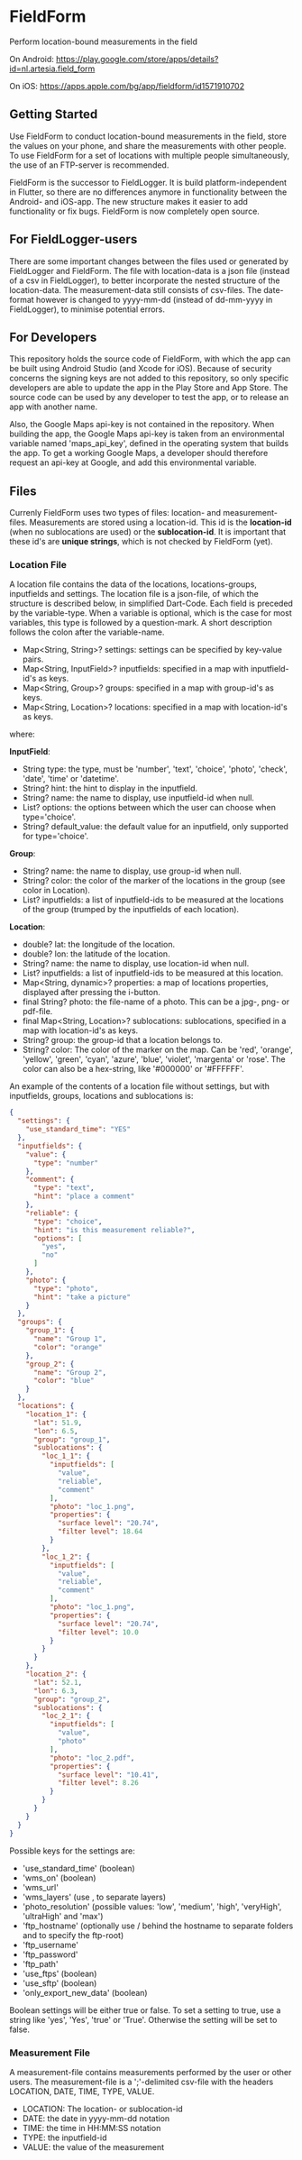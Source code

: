# FieldForm

Perform location-bound measurements in the field

On Android:
https://play.google.com/store/apps/details?id=nl.artesia.field_form

On iOS:
https://apps.apple.com/bg/app/fieldform/id1571910702

## Getting Started

Use FieldForm to conduct location-bound measurements in the field, store the values on your phone, and share the measurements with other people. To use FieldForm for a set of locations with multiple people simultaneously, the use of an FTP-server is recommended.

FieldForm is the successor to FieldLogger. It is build platform-independent in Flutter, so there are no differences anymore in functionality between the Android- and iOS-app. The new structure makes it easier to add functionality or fix bugs. FieldForm is now completely open source.

## For FieldLogger-users
There are some important changes between the files used or generated by FieldLogger and FieldForm. The file with location-data is a json file (instead of a csv in FieldLogger), to better incorporate the nested structure of the location-data. The measurement-data still consists of csv-files. The date-format however is changed to yyyy-mm-dd (instead of dd-mm-yyyy in FieldLogger), to minimise potential errors.

## For Developers
This repository holds the source code of FieldForm, with which the app can be built using Android Studio (and Xcode for iOS). Because of security concerns the signing keys are not added to this repository, so only specific developers are able to update the app in the Play Store and App Store. The source code can be used by any developer to test the app, or to release an app with another name.

Also, the Google Maps api-key is not contained in the repository. When building the app, the Google Maps api-key is taken from an environmental variable named 'maps_api_key', defined in the operating system that builds the app. To get a working Google Maps, a developer should therefore request an api-key at Google, and add this environmental variable.

## Files
Currenly FieldForm uses two types of files: location- and measurement-files. Measurements are stored using a location-id. This id is the **location-id** (when no sublocations are used) or the **sublocation-id**. It is important that these id's are **unique strings**, which is not checked by FieldForm (yet).

### Location File
A location file contains the data of the locations, locations-groups, inputfields and settings. The location file is a json-file, of which the structure is described below, in simplified Dart-Code. Each field is preceded by the variable-type. When a variable is optional, which is the case for most variables, this type is followed by a question-mark. A short description follows the colon after the variable-name.
* Map<String, String>? settings: settings can be specified by key-value pairs.
* Map<String, InputField>? inputfields: specified in a map with inputfield-id's as keys.
* Map<String, Group>? groups: specified in a map with group-id's as keys.
* Map<String, Location>? locations: specified in a map with location-id's as keys.

where:

**InputField**:
* String type: the type, must be 'number', 'text', 'choice', 'photo', 'check', 'date', 'time' or 'datetime'.
* String? hint: the hint to display in the inputfield.
* String? name: the name to display, use inputfield-id when null.
* List<String>? options: the options between which the user can choose when type='choice'.
* String? default_value: the default value for an inputfield, only supported for type='choice'.

**Group**:
* String? name: the name to display, use group-id when null.
* String? color: the color of the marker of the locations in the group (see color in Location).
* List<String>? inputfields: a list of inputfield-ids to be measured at the locations of the group (trumped by the inputfields of each location).

**Location**:
* double? lat: the longitude of the location.
* double? lon: the latitude of the location.
* String? name: the name to display, use location-id when null.
* List<String>? inputfields: a list of inputfield-ids to be measured at this location.
* Map<String, dynamic>? properties: a map of locations properties, displayed after pressing the i-button.
* final String? photo: the file-name of a photo. This can be a jpg-, png- or pdf-file.
* final Map<String, Location>? sublocations: sublocations, specified in a map with location-id's as keys.
* String? group: the group-id that a location belongs to.
* String? color: The color of the marker on the map. Can be 'red', 'orange', 'yellow', 'green', 'cyan', 'azure', 'blue', 'violet', 'margenta' or 'rose'. The color can also be a hex-string, like '#000000' or '#FFFFFF'.

An example of the contents of a location file without settings, but with inputfields, groups, locations and sublocations is:
```json
{
  "settings": {
    "use_standard_time": "YES"
  },
  "inputfields": {
    "value": {
      "type": "number"
    },
    "comment": {
      "type": "text",
      "hint": "place a comment"
    },
    "reliable": {
      "type": "choice",
      "hint": "is this measurement reliable?",
      "options": [
        "yes",
        "no"
      ]
    },
    "photo": {
      "type": "photo",
      "hint": "take a picture"
    }
  },
  "groups": {
    "group_1": {
      "name": "Group 1",
      "color": "orange"
    },
    "group_2": {
      "name": "Group 2",
      "color": "blue"
    }
  },
  "locations": {
    "location_1": {
      "lat": 51.9,
      "lon": 6.5,
      "group": "group_1",
      "sublocations": {
        "loc_1_1": {
          "inputfields": [
            "value",
            "reliable",
            "comment"
          ],
          "photo": "loc_1.png",
          "properties": {
            "surface level": "20.74",
            "filter level": 18.64
          }
        },
        "loc_1_2": {
          "inputfields": [
            "value",
            "reliable",
            "comment"
          ],
          "photo": "loc_1.png",
          "properties": {
            "surface level": "20.74",
            "filter level": 10.0
          }
        }
      }
    },
    "location_2": {
      "lat": 52.1,
      "lon": 6.3,
      "group": "group_2",
      "sublocations": {
        "loc_2_1": {
          "inputfields": [
            "value",
            "photo"
          ],
          "photo": "loc_2.pdf",
          "properties": {
            "surface level": "10.41",
            "filter level": 8.26
          }
        }
      }
    }
  }
}
```

Possible keys for the settings are:
* 'use_standard_time' (boolean)
* 'wms_on' (boolean)
* 'wms_url'
* 'wms_layers' (use , to separate layers)
* 'photo_resolution' (possible values: 'low', 'medium', 'high', 'veryHigh', 'ultraHigh' and 'max')
* 'ftp_hostname' (optionally use / behind the hostname to separate folders and to specify the ftp-root)
* 'ftp_username'
* 'ftp_password'
* 'ftp_path'
* 'use_ftps' (boolean)
* 'use_sftp' (boolean)
* 'only_export_new_data' (boolean)

Boolean settings will be either true or false. To set a setting to true, use a string like 'yes', 'Yes', 'true' or 'True'. Otherwise the setting will be set to false.

### Measurement File
A measurement-file contains measurements performed by the user or other users. The measurement-file is a ';'-delimited csv-file with the headers LOCATION, DATE, TIME, TYPE, VALUE.
* LOCATION: The location- or sublocation-id
* DATE: the date in yyyy-mm-dd notation
* TIME: the time in HH:MM:SS notation
* TYPE: the inputfield-id
* VALUE: the value of the measurement
